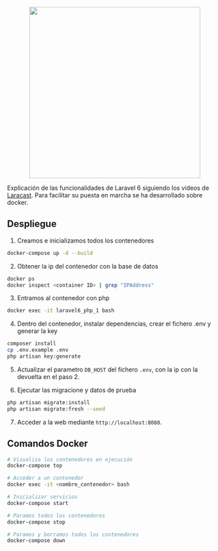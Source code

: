 
<p align="center"><img src="https://res.cloudinary.com/dtfbvvkyp/image/upload/v1566331377/laravel-logolockup-cmyk-red.svg" width="400"></p>

Explicación de las funcionalidades de Laravel 6 siguiendo los videos de [Laracast](https://laracasts.com/series/laravel-6-from-scratch). Para facilitar su puesta en marcha se ha desarrollado sobre docker.

## Despliegue

1. Creamos e inicializamos todos los contenedores
```sh
docker-compose up -d --build
```

2. Obtener la ip del contenedor con la base de datos
```sh
docker ps
docker inspect <container ID> | grep "IPAddress"
```

3. Entramos al contenedor con php
```sh
docker exec -it laravel6_php_1 bash
```

4. Dentro del contenedor, instalar dependencias, crear el fichero .env y generar la key
```sh
composer install
cp .env.example .env
php artisan key:generate
```

5. Actualizar el parametro `DB_HOST` del fichero `.env`, con la ip con la devuelta en el paso 2.

6. Ejecutar las migracione y datos de prueba
```sh
php artisan migrate:install
php artisan migrate:fresh --seed
```

7. Acceder a la web mediante `http://localhost:8080`.

## Comandos Docker

```sh
# Visualiza los contenedores en ejecución
docker-compose top

# Acceder a un contenedor
docker exec -it <nombre_contenedor> bash

# Inicializar servicios
docker-compose start

# Paramos todos los contenedores
docker-compose stop

# Paramos y borramos todos los contenedores
docker-compose down
```
